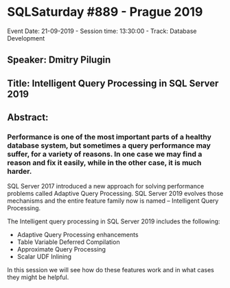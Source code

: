 # SQLSaturday #889 - Prague 2019
Event Date: 21-09-2019 - Session time: 13:30:00 - Track: Database Development
## Speaker: Dmitry Pilugin
## Title: Intelligent Query Processing in SQL Server 2019
## Abstract:
### Performance is one of the most important parts of a healthy database system, but sometimes a query performance may suffer, for a variety of reasons. In one case we may find a reason and fix it easily, while in the other case, it is much harder.

SQL Server 2017 introduced a new approach for solving performance problems called Adaptive Query Processing. SQL Server 2019 evolves those mechanisms and the entire feature family now is named – Intelligent Query Processing.

The Intelligent query processing in SQL Server 2019 includes the following:
- Adaptive Query Processing enhancements
- Table Variable Deferred Compilation
- Approximate Query Processing
- Scalar UDF Inlining

In this session we will see how do these features work and in what cases they might be helpful.
